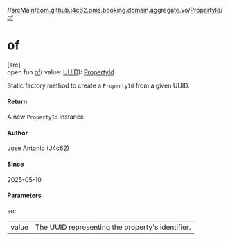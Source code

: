 //[srcMain](../../../index.md)/[com.github.j4c62.pms.booking.domain.aggregate.vo](../index.md)/[PropertyId](index.md)/[of](of.md)

# of

[src]\
open fun [of](of.md)(
value: [UUID](https://docs.oracle.com/javase/8/docs/api/java/util/UUID.html)): [PropertyId](index.md)

Static factory method to create a `PropertyId` from a given UUID.

#### Return

A new `PropertyId` instance.

#### Author

Jose Antonio (J4c62)

#### Since

2025-05-10

#### Parameters

src

|       |                                                  |
|-------|--------------------------------------------------|
| value | The UUID representing the property's identifier. |